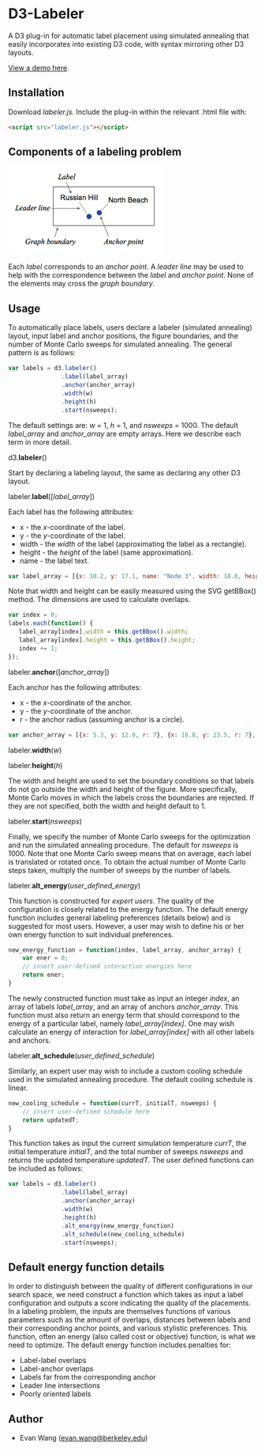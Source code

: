 D3-Labeler
=========

A D3 plug-in for automatic label placement using simulated annealing that easily incorporates into existing D3 code, with syntax mirroring other D3 layouts. 

[View a demo here](http://tinker10.github.io/D3-Labeler/). 

Installation
------------

Download <i>labeler.js</i>. Include the plug-in within the relevant .html file with:
```html
<script src="labeler.js"></script>
```

Components of a labeling problem
--------------------------------

![label](label.png)

Each *label* corresponds to an *anchor point*. A *leader line* may be used to help with the correspondence between the *label* and *anchor point*. None of the elements may cross the *graph boundary*.

Usage
-----------------

To automatically place labels, users declare a labeler (simulated annealing) layout, input label and anchor positions, the figure boundaries, and the number of Monte Carlo sweeps for simulated annealing. The general pattern is as follows:
```javascript
var labels = d3.labeler()
               .label(label_array)
               .anchor(anchor_array)
               .width(w)
               .height(h)
               .start(nsweeps);
```
The default settings are: <i>w</i> = 1, <i>h</i> = 1, and <i>nsweeps</i> = 1000. The default <i>label_array</i> and <i>anchor_array</i> are empty arrays. Here we describe each term in more detail.

d3.<b>labeler</b>()

Start by declaring a labeling layout, the same as declaring any other D3 layout.

labeler.<b>label</b>([<i>label_array</i>])

Each label has the following attributes:

* x - the *x*-coordinate of the label.
* y - the *y*-coordinate of the label.
* width - the *width* of the label (approximating the label as a rectangle).
* height - the *height* of the label (same approximation).
* name - the label text.

```javascript
var label_array = [{x: 10.2, y: 17.1, name: "Node 3", width: 18.0, height: 7.2}, ...]
```

Note that width and height can be easily measured using the SVG getBBox() method. The dimensions are used to calculate overlaps.

```javascript
var index = 0;
labels.each(function() {
   label_array[index].width = this.getBBox().width;
   label_array[index].height = this.getBBox().height;
   index += 1;
});
```

labeler.<b>anchor</b>([<i>anchor_array</i>])

Each anchor has the following attributes:

* x - the *x*-coordinate of the anchor.
* y - the *y*-coordinate of the anchor.
* r - the anchor radius (assuming anchor is a circle). 

```javascript
var anchor_array = [{x: 5.3, y: 12.0, r: 7}, {x: 16.8, y: 23.5, r: 7}, ...]
```

labeler.<b>width</b>(<i>w</i>)

labeler.<b>height</b>(<i>h</i>)

The width and height are used to set the boundary conditions so that labels do not go outside the width and height of the figure. More specifically, Monte Carlo moves in which the labels cross the boundaries are rejected. If they are not specified, both the width and height default to 1. 

labeler.<b>start</b>(<i>nsweeps</i>)

Finally, we specify the number of Monte Carlo sweeps for the optimization and run the simulated annealing procedure. The default for <i>nsweeps</i> is 1000. Note that one Monte Carlo sweep means that on average, each label is translated or rotated once. To obtain the actual number of Monte Carlo steps taken, multiply the number of sweeps by the number of labels.

labeler.<b>alt_energy</b>(<i>user_defined_energy</i>)

This function is constructed for <i>expert users</i>. The quality of the configuration is closely related to the energy function. The default energy function includes general labeling preferences (details below) and is suggested for most users. However, a user may wish to define his or her own energy function to suit individual preferences. 
```javascript
new_energy_function = function(index, label_array, anchor_array) {
    var ener = 0;
    // insert user-defined interaction energies here
    return ener;
}
```
The newly constructed function must take as input an integer <i>index</i>, an array of labels <i>label_array</i>, and an array of anchors <i>anchor_array</i>. This function must also return an energy term that should correspond to the energy of a particular label, namely <i>label_array[index]</i>. One may wish calculate an energy of interaction for <i>label_array[index]</i> with all other labels and anchors. 

labeler.<b>alt_schedule</b>(<i>user_defined_schedule</i>)

Similarly, an expert user may wish to include a custom cooling schedule used in the simulated annealing procedure. The default cooling schedule is linear. 
```javascript
new_cooling_schedule = function(currT, initialT, nsweeps) {
    // insert user-defined schedule here
    return updatedT;
}
```
This function takes as input the current simulation temperature <i>currT</i>, the initial temperature <i>initialT</i>, and the total number of sweeps <i>nsweeps</i> and returns the updated temperature <i>updatedT</i>. The user defined functions can be included as follows:

```javascript
var labels = d3.labeler()
               .label(label_array)
               .anchor(anchor_array)
               .width(w)
               .height(h)
               .alt_energy(new_energy_function)
               .alt_schedule(new_cooling_schedule)
               .start(nsweeps);
```


Default energy function details
-------------------------------

In order to distinguish between the quality of different configurations in our search space, we need construct a function which takes as input a label configuration and outputs a score indicating the quality of the placements. In a labeling problem, the inputs are themselves functions of various parameters such as the amount of overlaps, distances between labels and their corresponding anchor points, and various stylistic preferences. This function, often an energy (also called cost or objective) function, is what we need to optimize. The default energy function includes penalties for:

* Label-label overlaps
* Label-anchor overlaps
* Labels far from the corresponding anchor
* Leader line intersections
* Poorly oriented labels

Author
------
* Evan Wang (<evan.wang@berkeley.edu>)
